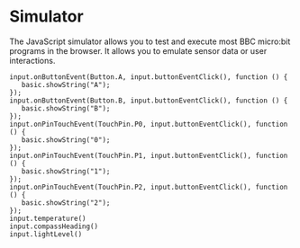 # Simulator

The JavaScript simulator allows you to test and execute most BBC micro:bit programs in the browser.
It allows you to emulate sensor data or user interactions.

```sim
input.onButtonEvent(Button.A, input.buttonEventClick(), function () {
   basic.showString("A");
});
input.onButtonEvent(Button.B, input.buttonEventClick(), function () {
   basic.showString("B");
});
input.onPinTouchEvent(TouchPin.P0, input.buttonEventClick(), function () {
   basic.showString("0");
});
input.onPinTouchEvent(TouchPin.P1, input.buttonEventClick(), function () {
   basic.showString("1");
});
input.onPinTouchEvent(TouchPin.P2, input.buttonEventClick(), function () {
   basic.showString("2");
});
input.temperature()
input.compassHeading()
input.lightLevel()
```
